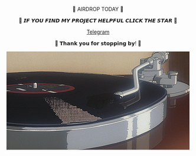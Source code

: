 <p align="center">  🚀 AIRDROP TODAY 🚀

<p align="center">
 🎁 𝙄𝙁 𝙔𝙊𝙐 𝙁𝙄𝙉𝘿 𝙈𝙔 𝙋𝙍𝙊𝙅𝙀𝘾𝙏 𝙃𝙀𝙇𝙋𝙁𝙐𝙇 𝘾𝙇𝙄𝘾𝙆 𝙏𝙃𝙀 𝙎𝙏𝘼𝙍 🎁
</p>
<p align="center">
   <a href="https://t.me/airdroptodayreal">Telegram</a> 
<p align="center">
🚦 𝗧𝗵𝗮𝗻𝗸 𝘆𝗼𝘂 𝗳𝗼𝗿 𝘀𝘁𝗼𝗽𝗽𝗶𝗻𝗴 𝗯𝘆! 🚦
</p>
<p align="center">
  <img src="https://github.com/DonsPabloXYZ/DonsPabloXYZ/blob/main/dons.gif" alt="Your GIF Description" />
</p>
